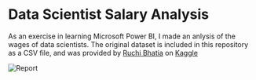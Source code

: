 # Data Scientist Salary Analysis
 
As an exercise in learning Microsoft Power BI, I made an anlysis of the wages of data scientists. The original dataset is included in this repository as a CSV file, and was provided by [Ruchi Bhatia](https://www.kaggle.com/ruchi798) on [Kaggle](https://www.kaggle.com/datasets/ruchi798/data-science-job-salaries)

![Report](https://github.com/kkalera/DataScientistSalaryAnalysis/blob/71b4547a9c0369c15f97425b99f415fe805bdc19/DataScientistSalary.png)
